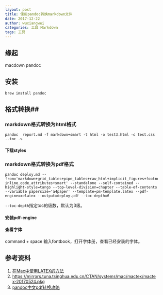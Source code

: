 ```yaml
---
layout: post
title: 使用pandoc转换markdown文件
date: 2017-12-22
author: wuxiangwei
categories: 工具 Markdown
tags: 工具
---
```



## 缘起 ##

macdown
pandoc

## 安装 ##

``` shell
brew install pandoc
```

## 格式转换##

### markdown格式转换为html格式 ###

``` shell
pandoc  report.md -f markdown+smart -t html -o test3.html -c test.css --toc -s
```

#### 下载styles ####


### markdown格式转换为pdf格式 ###

``` shell
pandoc deploy.md --from='markdown+grid_tables+pipe_tables+raw_html+implicit_figures+footnotes+intraword_underscores+auto_identifiers-inline_code_attributes+smart' --standalone --self-contained --highlight-style=tango --top-level-division=chapter --table-of-contents --variable papersize='a4paper' --template=pm-template.latex --pdf-engine=xelatex --output=deploy.pdf --toc-depth=6
```
`--toc-depth`指定toc的级数，默认为3级。

#### 安装pdf-engine ####



#### 查看字体 ####

command + space
输入fontbook，打开字体册，查看已经安装的字体。

## 参考资料 ##

1. [在Mac中使用LATEX的方法](http://www.hanlindong.com/2017/latex-on-mac/)
2. https://mirrors.tuna.tsinghua.edu.cn/CTAN/systems/mac/mactex/mactex-20170524.pkg
3. [pandoc中文pdf转换攻略](https://afoo.me/posts/2013-07-10-how-to-transform-chinese-pdf-with-pandoc.html)


